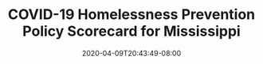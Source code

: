 ---
title: "COVID-19 Homelessness Prevention Policy Scorecard for Mississippi"
date: 2020-04-09T20:43:49-08:00
layout: single
type: covid-policy-rankings
state_abbrev: ms # use state abbreviation.
state_title: Mississippi
photoCredit:
hasSubnav: true
socialDescription: COVID-19 Homelessness Prevention Policy Scorecard for Mississippi
description: See how Mississippi ranks in our nationwide scorecard of homelessness prevention policies in response to COVID-19.
url: /covid-policy-rankings/ms
aliases:
    - /covid-policy-rankings/ms
    - /covid-policy-rankings/mississippi
    - /es/covid-policy-rankings/ms
    - /es/covid-policy-rankings/mississippi
---